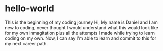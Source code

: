 # hello-world
This is the beginning of my coding journey
Hi, My name is Daniel and I am new to coding, never thought I would understand what this would look like for my own inmagitation plus all the attempts I made while trying to learn coding on my own. Now, I can say I'm able to learn and commit to this for my next career path.
